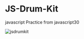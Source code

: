 # JS-Drum-Kit 

javascript Practice from javascript30

![jsdrumkit](https://user-images.githubusercontent.com/20744895/27056666-e0f284e2-4f7d-11e7-93b0-078f03c8c41e.png)
